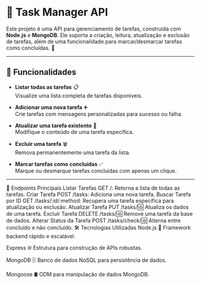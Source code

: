 # 📝 Task Manager API

Este projeto é uma API para gerenciamento de tarefas, construída com **Node.js** e **MongoDB**. Ele suporta a criação, leitura, atualização e exclusão de tarefas, além de uma funcionalidade para marcar/desmarcar tarefas como concluídas. 🎯

---

## 🚀 Funcionalidades

- **Listar todas as tarefas** 📋  
  Visualize uma lista completa de tarefas disponíveis.
  
- **Adicionar uma nova tarefa** ➕  
  Crie tarefas com mensagens personalizadas para sucesso ou falha.

- **Atualizar uma tarefa existente** 🔄  
  Modifique o conteúdo de uma tarefa específica.

- **Excluir uma tarefa** 🗑️  
  Remova permanentemente uma tarefa da lista.

- **Marcar tarefas como concluídas** ✅  
  Marque ou desmarque tarefas concluídas com apenas um clique.

---

🔧 Endpoints Principais
Listar Tarefas
GET /: Retorna a lista de todas as tarefas.
Criar Tarefa
POST /tasks: Adiciona uma nova tarefa.
Buscar Tarefa por ID
GET /tasks/:id/:method: Recupera uma tarefa específica para atualização ou exclusão.
Atualizar Tarefa
PUT /tasks/:id: Atualiza os dados de uma tarefa.
Excluir Tarefa
DELETE /tasks/:id: Remove uma tarefa da base de dados.
Alterar Status da Tarefa
POST /tasks/check/:id: Alterna entre concluído e não concluído.
🛠️ Tecnologias Utilizadas
Node.js 🚀
Framework backend rápido e escalável.

Express 🌐
Estrutura para construção de APIs robustas.

MongoDB 🗄️
Banco de dados NoSQL para persistência de dados.

Mongoose 🛢️
ODM para manipulação de dados MongoDB.

